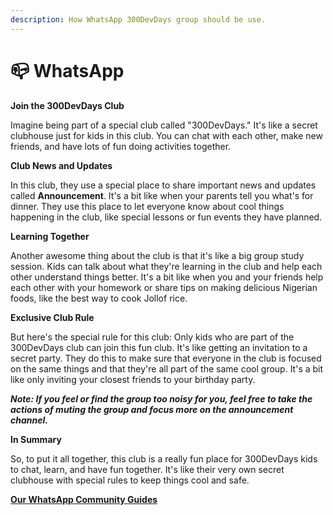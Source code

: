 ```yaml
---
description: How WhatsApp 300DevDays group should be use.
---
```


# 📪 WhatsApp

**Join the 300DevDays Club**

Imagine being part of a special club called "300DevDays." It's like a secret clubhouse just for kids in this club. You can chat with each other, make new friends, and have lots of fun doing activities together.

**Club News and Updates**

In this club, they use a special place to share important news and updates called **Announcement**. It's a bit like when your parents tell you what's for dinner. They use this place to let everyone know about cool things happening in the club, like special lessons or fun events they have planned.

**Learning Together**

Another awesome thing about the club is that it's like a big group study session. Kids can talk about what they're learning in the club and help each other understand things better. It's a bit like when you and your friends help each other with your homework or share tips on making delicious Nigerian foods, like the best way to cook Jollof rice.

**Exclusive Club Rule**

But here's the special rule for this club: Only kids who are part of the 300DevDays club can join this fun club. It's like getting an invitation to a secret party. They do this to make sure that everyone in the club is focused on the same things and that they're all part of the same cool group. It's a bit like only inviting your closest friends to your birthday party.

_**Note: If you feel or find the group too noisy for you, feel free to take the actions of muting the group and focus more on the announcement channel.**_

**In Summary**

So, to put it all together, this club is a really fun place for 300DevDays kids to chat, learn, and have fun together. It's like their very own secret clubhouse with special rules to keep things cool and safe.

[**Our WhatsApp Community Guides**](../community-guides/whatsapp-platform.md)
